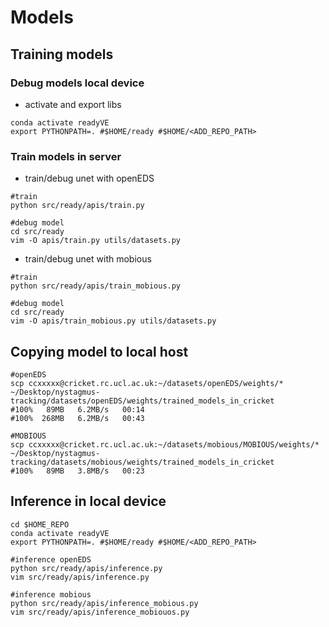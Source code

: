 # Models

## Training models
### Debug models local device
* activate and export libs
```
conda activate readyVE
export PYTHONPATH=. #$HOME/ready #$HOME/<ADD_REPO_PATH>
```
### Train models in server
* train/debug unet with openEDS 
```
#train
python src/ready/apis/train.py

#debug model
cd src/ready
vim -O apis/train.py utils/datasets.py
```

* train/debug unet with mobious
```
#train
python src/ready/apis/train_mobious.py

#debug model
cd src/ready
vim -O apis/train_mobious.py utils/datasets.py
```

## Copying model to local host
```
#openEDS
scp ccxxxxx@cricket.rc.ucl.ac.uk:~/datasets/openEDS/weights/* ~/Desktop/nystagmus-tracking/datasets/openEDS/weights/trained_models_in_cricket
#100%   89MB   6.2MB/s   00:14 
#100%  268MB   6.2MB/s   00:43

#MOBIOUS
scp ccxxxxx@cricket.rc.ucl.ac.uk:~/datasets/mobious/MOBIOUS/weights/* ~/Desktop/nystagmus-tracking/datasets/mobious/weights/trained_models_in_cricket
#100%   89MB   3.8MB/s   00:23
```

## Inference in local device
```
cd $HOME_REPO
conda activate readyVE
export PYTHONPATH=. #$HOME/ready #$HOME/<ADD_REPO_PATH>

#inference openEDS
python src/ready/apis/inference.py
vim src/ready/apis/inference.py

#inference mobious
python src/ready/apis/inference_mobious.py
vim src/ready/apis/inference_mobiouos.py
```
